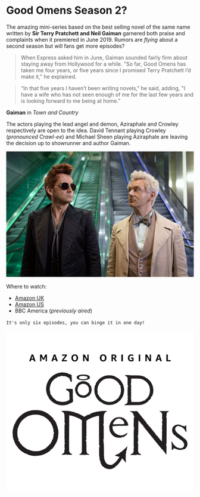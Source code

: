 # Good Omens Season 2?

The amazing mini-series based on the best selling novel of the same name
written by **Sir Terry Pratchett and Neil Gaiman** garnered both praise and complaints
when it premiered in June 2019. Rumors are _flying_ about a second season but will
fans get more episodes? 

> When Express asked him in June, Gaiman sounded fairly firm about staying
> away from Hollywood for a while. "So far, Good Omens has taken me four 
> years, or five years since I promised Terry Pratchett I’d make it," he explained.

> “In that five years I haven’t been writing novels," he said, adding, 
> "I have a wife who has not seen enough of me for the last few years and
> is looking forward to me being at home." 
            
**Gaiman** in _Town and Country_

The actors playing the lead angel and demon, Aziraphale and Crowley respectively
are open to the idea. David Tennant playing Crowley (_pronounced Crawl-ee_) and 
Michael Sheen playing Aziraphale are leaving the decision up to showrunner
and author Gaiman.


![Tennant and Sheen as Crowley and Aziraphale](AngelDemon.jpg)

Where to watch:
* [Amazon UK](https://www.amazon.co.uk)
* [Amazon US](https://www.amazon.com)
* BBC America (_previously aired_)
 
`It's only six episodes, you can binge it in one day!`
 
![Good Omens Logo](GoodOmensLogo.jpg)